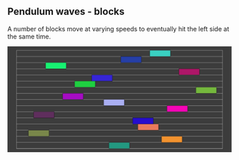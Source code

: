 ## Pendulum waves - blocks

A number of blocks move at varying speeds to eventually hit the left side at the same time.

![Test image](../Screenshots/Pendulum%20wave%20-%20blocks.jpg)